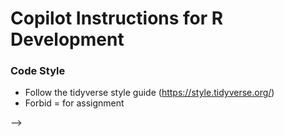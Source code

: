 # Copilot Instructions for R Development

<!-- ## Project Overview -->

<!-- ## R Package Standards -->

<!-- ### Documentation Standards
- Use roxygen2 documentation format with `#'` comments
- Always include `@title` and `@description` for exported functions
- Use `@param` to document all function parameters
- Use `@return` to describe return values
- Include `@examples` for demonstration
- Use `@export` for functions that should be available to users
- Use `@importFrom package function` for external dependencies
- Reference other functions with `\code{\link{function_name}}`
- Use `@inheritParams` to inherit parameter documentation -->

<!-- ### Function Naming Conventions
- Use PascalCase for exported functions (e.g., `AddFormulaBars`, `Average`, `RegressionTable`)
- Use camelCase for internal/helper functions
- Function names should be descriptive and action-oriented
- Prefer full words over abbreviations -->

### Code Style
- Follow the tidyverse style guide (https://style.tidyverse.org/)
- Forbid = for assignment
<!-- - Use 4-space indentation
- Place opening braces on the same line
- Use meaningful variable names with dots for separation (e.g., `source.language`, `target.language`)
- Functions should be well-structured with clear logic flow
- Use early returns for error conditions or simple cases -->

<!-- ### Error Handling
- Use `flipU::StopForUserError()` for user-facing error messages
- Validate inputs at the beginning of functions
- Provide informative error messages -->

<!-- ### Testing Standards
- Use testthat framework for unit tests
- Test files should be in `tests/testthat/` directory
- Test file names should start with `test-` followed by the source file name
- Use `context()` to group related tests
- Use descriptive test names with `test_that()`
- Test both normal and edge cases
- Include tests for error conditions -->

<!-- ### Package Structure
```
package_name/
├── DESCRIPTION          # Package metadata
├── NAMESPACE           # Export/import declarations
├── R/                  # Source code
├── man/                # Generated documentation
├── tests/              # Test files
│   └── testthat/
├── inst/               # Installed files
└── data/               # Package data
``` -->

<!-- ### Dependencies
- Prefer using specific imports with `@importFrom` rather than full package imports
- Common dependencies include:
  - `flipU`: Utility functions
  - `flipFormat`: Formatting functions
  - `formattable`: For creating formatted tables
  - `htmlwidgets`: For HTML widgets -->

<!-- ### Code Organization
- Group related functions in single files
- Use descriptive file names that match the main function
- Keep files focused on a single responsibility
- Order functions logically (exported functions first, then helpers) -->

<!-- ## Best Practices
1. Always validate inputs before processing
2. Use existing flipU utility functions when available
3. Maintain consistency with existing codebase patterns
4. Write comprehensive tests for all exported functions
5. Document all parameters and return values clearly
6. Handle edge cases gracefully
7. Prefer explicit imports over library() calls
8. Use meaningful variable names that indicate data types and purpose
9. Include examples that demonstrate typical usage patterns
10. Follow R package development best practices for CRAN compatibility -->

<!-- ## Example Function Template
```r
#' @title Brief Function Description
#' @description Detailed description of what the function does,
#'   including any important details about behavior or assumptions.
#' @param param1 Description of first parameter.
#' @param param2 Description of second parameter.
#' @return Description of what the function returns.
#' @importFrom package function
#' @export
#' @examples
#' # Example usage
#' result <- FunctionName(param1 = value1, param2 = value2)
FunctionName <- function(param1, param2) {
    # Input validation
    if (missing(param1))
        flipU::StopForUserError("param1 is required")
    
    # Function logic
    result <- process_data(param1, param2)
    
    return(result)
}
``` -->

<!-- When working with R code in this workspace, follow these standards to maintain consistency with the existing codebase and ensure high-quality, maintainable code. -->



<!-- # Copilot Instructions for flipData

## Overview
<!-- Describe the package purpose, main functionality, and architectural patterns -->

<!-- ## Coding Standards -->
<!-- Define coding conventions, naming patterns, and style guidelines -->

<!-- ## Function Documentation -->
<!-- Specify documentation requirements and patterns -->

<!-- ## Error Handling -->
<!-- Define error handling conventions and patterns -->

<!-- ## Testing Guidelines -->
<!-- Specify testing approaches and patterns -->

<!-- ## Package-Specific Patterns -->
<!-- Document any unique patterns or conventions specific to this package -->

<!-- ## Examples -->
<!-- Provide code examples and templates --> -->